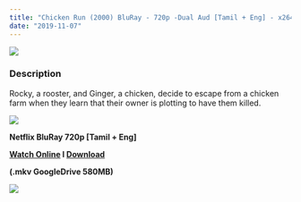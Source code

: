 ```yaml
---
title: "Chicken Run (2000) BluRay - 720p -Dual Aud [Tamil + Eng] - x264 - 550MB"
date: "2019-11-07"
---
```


[![](https://1.bp.blogspot.com/-bPq4mlAvZqo/XX0CCItWhEI/AAAAAAAAAxQ/HRoPrjkl78AclSHi5lgDhCw4tgWamZb9QCEwYBhgL/s1600/60001287.jpg)](https://1.bp.blogspot.com/-bPq4mlAvZqo/XX0CCItWhEI/AAAAAAAAAxQ/HRoPrjkl78AclSHi5lgDhCw4tgWamZb9QCEwYBhgL/s1600/60001287.jpg)

### Description

Rocky, a rooster, and Ginger, a chicken, decide to escape from a chicken farm when they learn that their owner is plotting to have them killed.

[![](https://1.bp.blogspot.com/-fai1ZuUwnbA/XIjy2aT4irI/AAAAAAAAANw/WFW0YRK47_8GLAt3pPBSzBk0GJA6Mk5fgCPcBGAYYCw/s1600/torrborder.gif)](https://1.bp.blogspot.com/-fai1ZuUwnbA/XIjy2aT4irI/AAAAAAAAANw/WFW0YRK47_8GLAt3pPBSzBk0GJA6Mk5fgCPcBGAYYCw/s1600/torrborder.gif)

**Netflix BluRay 720p \[Tamil + Eng\]**

**[Watch Online](https://toonnetworktamilvideos.blogspot.com/p/chicken-run-2000.html) I [Download](https://drive.google.com/file/d/1hx-dAazlUC50KBSfInTH5r6S_3c6yF8T/view)**

**(.mkv GoogleDrive 580MB)**

[![](https://1.bp.blogspot.com/-fai1ZuUwnbA/XIjy2aT4irI/AAAAAAAAANw/WFW0YRK47_8GLAt3pPBSzBk0GJA6Mk5fgCPcBGAYYCw/s1600/torrborder.gif)](https://1.bp.blogspot.com/-fai1ZuUwnbA/XIjy2aT4irI/AAAAAAAAANw/WFW0YRK47_8GLAt3pPBSzBk0GJA6Mk5fgCPcBGAYYCw/s1600/torrborder.gif)
